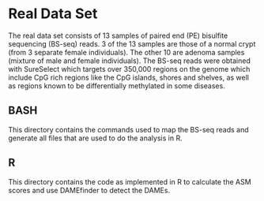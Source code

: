 # Real Data Set

The real data set consists of 13 samples of paired end (PE) bisulfite sequencing (BS-seq) reads. 3 of the 13 samples are those of a normal crypt (from 3 separate female individuals). The other 10 are adenoma samples (mixture of male and female individuals). The BS-seq reads were obtained with SureSelect which targets over 350,000 regions on the genome which include CpG rich regions like the CpG islands, shores and shelves, as well as regions known to be differentially methylated in some diseases.


## BASH

This directory contains the commands used to map the BS-seq reads and generate all files that are used to do the analysis in R.

## R

This directory contains the code as implemented in R to calculate the ASM scores and use DAMEfinder to detect the DAMEs.
